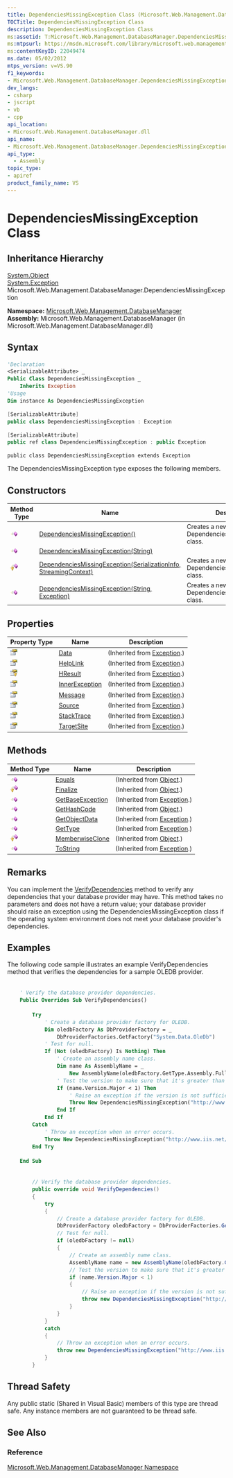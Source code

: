 ```yaml
---
title: DependenciesMissingException Class (Microsoft.Web.Management.DatabaseManager)
TOCTitle: DependenciesMissingException Class
description: DependenciesMissingException Class
ms:assetid: T:Microsoft.Web.Management.DatabaseManager.DependenciesMissingException
ms:mtpsurl: https://msdn.microsoft.com/library/microsoft.web.management.databasemanager.dependenciesmissingexception(v=VS.90)
ms:contentKeyID: 22049474
ms.date: 05/02/2012
mtps_version: v=VS.90
f1_keywords:
- Microsoft.Web.Management.DatabaseManager.DependenciesMissingException
dev_langs:
- csharp
- jscript
- vb
- cpp
api_location:
- Microsoft.Web.Management.DatabaseManager.dll
api_name:
- Microsoft.Web.Management.DatabaseManager.DependenciesMissingException
api_type:
  - Assembly
topic_type:
- apiref
product_family_name: VS
---
```


# DependenciesMissingException Class

## Inheritance Hierarchy

[System.Object](https://msdn.microsoft.com/library/e5kfa45b)  
  [System.Exception](https://msdn.microsoft.com/library/c18k6c59)  
    Microsoft.Web.Management.DatabaseManager.DependenciesMissingException  

**Namespace:**  [Microsoft.Web.Management.DatabaseManager](microsoft-web-management-databasemanager-namespace.md)  
**Assembly:**  Microsoft.Web.Management.DatabaseManager (in Microsoft.Web.Management.DatabaseManager.dll)

## Syntax

```vb
'Declaration
<SerializableAttribute> _
Public Class DependenciesMissingException _
    Inherits Exception
'Usage
Dim instance As DependenciesMissingException
```

```csharp
[SerializableAttribute]
public class DependenciesMissingException : Exception
```

```cpp
[SerializableAttribute]
public ref class DependenciesMissingException : public Exception
```

```jscript
public class DependenciesMissingException extends Exception
```

The DependenciesMissingException type exposes the following members.

## Constructors

|Method Type|Name|Description|
|--- |--- |--- |
|![Public method](images/Dd566041.pubmethod(en-us,VS.90).gif "Public method")|[DependenciesMissingException()](dependenciesmissingexception-constructor-microsoft-web-management-databasemanager_1.md)|Creates a new instance of the DependenciesMissingException class.|
|![Public method](images/Dd566041.pubmethod(en-us,VS.90).gif "Public method")|[DependenciesMissingException(String)](dependenciesmissingexception-constructor-string-microsoft-web-management-databasemanager.md)||
|![Protected method](images/Dd566041.protmethod(en-us,VS.90).gif "Protected method")|[DependenciesMissingException(SerializationInfo, StreamingContext)](dependenciesmissingexception-constructor-serializationinfo-streamingcontext-microsoft-web-management-databasemanager.md)|Creates a new instance of the DependenciesMissingException class.|
|![Public method](images/Dd566041.pubmethod(en-us,VS.90).gif "Public method")|[DependenciesMissingException(String, Exception)](dependenciesmissingexception-constructor-string-exception-microsoft-web-management-databasemanager.md)|Creates a new instance of the DependenciesMissingException class.|

## Properties

|Property Type|Name|Description|
|--- |--- |--- |
|![Public property](images/Dd565931.pubproperty(en-us,VS.90).gif "Public property")|[Data](https://msdn.microsoft.com/library/2wyfbc48)|(Inherited from [Exception](https://msdn.microsoft.com/library/c18k6c59).)|
|![Public property](images/Dd565931.pubproperty(en-us,VS.90).gif "Public property")|[HelpLink](https://msdn.microsoft.com/library/71tawy4s)|(Inherited from [Exception](https://msdn.microsoft.com/library/c18k6c59).)|
|![Protected property](images/Ee230846.protproperty(en-us,VS.90).gif "Protected property")|[HResult](https://msdn.microsoft.com/library/sh5cw61c)|(Inherited from [Exception](https://msdn.microsoft.com/library/c18k6c59).)|
|![Public property](images/Dd565931.pubproperty(en-us,VS.90).gif "Public property")|[InnerException](https://msdn.microsoft.com/library/902sca80)|(Inherited from [Exception](https://msdn.microsoft.com/library/c18k6c59).)|
|![Public property](images/Dd565931.pubproperty(en-us,VS.90).gif "Public property")|[Message](https://msdn.microsoft.com/library/9btwf6wk)|(Inherited from [Exception](https://msdn.microsoft.com/library/c18k6c59).)|
|![Public property](images/Dd565931.pubproperty(en-us,VS.90).gif "Public property")|[Source](https://msdn.microsoft.com/library/85weac5w)|(Inherited from [Exception](https://msdn.microsoft.com/library/c18k6c59).)|
|![Public property](images/Dd565931.pubproperty(en-us,VS.90).gif "Public property")|[StackTrace](https://msdn.microsoft.com/library/dxzhy005)|(Inherited from [Exception](https://msdn.microsoft.com/library/c18k6c59).)|
|![Public property](images/Dd565931.pubproperty(en-us,VS.90).gif "Public property")|[TargetSite](https://msdn.microsoft.com/library/2wchw354)|(Inherited from [Exception](https://msdn.microsoft.com/library/c18k6c59).)|

## Methods

|Method Type|Name|Description|
|--- |--- |--- |
|![Public method](images/Dd566041.pubmethod(en-us,VS.90).gif "Public method")|[Equals](https://msdn.microsoft.com/library/bsc2ak47)|(Inherited from [Object](https://msdn.microsoft.com/library/e5kfa45b).)|
|![Protected method](images/Dd566041.protmethod(en-us,VS.90).gif "Protected method")|[Finalize](https://msdn.microsoft.com/library/4k87zsw7)|(Inherited from [Object](https://msdn.microsoft.com/library/e5kfa45b).)|
|![Public method](images/Dd566041.pubmethod(en-us,VS.90).gif "Public method")|[GetBaseException](https://msdn.microsoft.com/library/49kcee3b)|(Inherited from [Exception](https://msdn.microsoft.com/library/c18k6c59).)|
|![Public method](images/Dd566041.pubmethod(en-us,VS.90).gif "Public method")|[GetHashCode](https://msdn.microsoft.com/library/zdee4b3y)|(Inherited from [Object](https://msdn.microsoft.com/library/e5kfa45b).)|
|![Public method](images/Dd566041.pubmethod(en-us,VS.90).gif "Public method")|[GetObjectData](https://msdn.microsoft.com/library/fwb1489e)|(Inherited from [Exception](https://msdn.microsoft.com/library/c18k6c59).)|
|![Public method](images/Dd566041.pubmethod(en-us,VS.90).gif "Public method")|[GetType](https://msdn.microsoft.com/library/44zb316t)|(Inherited from [Exception](https://msdn.microsoft.com/library/c18k6c59).)|
|![Protected method](images/Dd566041.protmethod(en-us,VS.90).gif "Protected method")|[MemberwiseClone](https://msdn.microsoft.com/library/57ctke0a)|(Inherited from [Object](https://msdn.microsoft.com/library/e5kfa45b).)|
|![Public method](images/Dd566041.pubmethod(en-us,VS.90).gif "Public method")|[ToString](https://msdn.microsoft.com/library/es4y6f7e)|(Inherited from [Exception](https://msdn.microsoft.com/library/c18k6c59).)|

## Remarks

You can implement the [VerifyDependencies](databaseprovider-verifydependencies-method-microsoft-web-management-databasemanager.md) method to verify any dependencies that your database provider may have. This method takes no parameters and does not have a return value; your database provider should raise an exception using the DependenciesMissingException class if the operating system environment does not meet your database provider's dependencies.

## Examples

The following code sample illustrates an example VerifyDependencies method that verifies the dependencies for a sample OLEDB provider.

```vb

    ' Verify the database provider dependencies.
    Public Overrides Sub VerifyDependencies()

        Try
            ' Create a database provider factory for OLEDB.
            Dim oledbFactory As DbProviderFactory = _
                DbProviderFactories.GetFactory("System.Data.OleDb")
            ' Test for null.
            If (Not (oledbFactory) Is Nothing) Then
                ' Create an assembly name class.
                Dim name As AssemblyName = _
                    New AssemblyName(oledbFactory.GetType.Assembly.FullName)
                ' Test the version to make sure that it's greater than 1.
                If (name.Version.Major < 1) Then
                    ' Raise an exception if the version is not sufficient.
                    Throw New DependenciesMissingException("http://www.iis.net/")
                End If
            End If
        Catch
            ' Throw an exception when an error occurs.
            Throw New DependenciesMissingException("http://www.iis.net/")
        End Try

    End Sub

```

```csharp

        // Verify the database provider dependencies.
        public override void VerifyDependencies()
        {
            try
            {
                // Create a database provider factory for OLEDB.
                DbProviderFactory oledbFactory = DbProviderFactories.GetFactory("System.Data.OleDb");
                // Test for null.
                if (oledbFactory != null)
                {
                    // Create an assembly name class.
                    AssemblyName name = new AssemblyName(oledbFactory.GetType().Assembly.FullName);
                    // Test the version to make sure that it's greater than 1.
                    if (name.Version.Major < 1)
                    {
                        // Raise an exception if the version is not sufficient.
                        throw new DependenciesMissingException("http://www.iis.net/");
                    }
                }
            }
            catch
            {
                // Throw an exception when an error occurs.
                throw new DependenciesMissingException("http://www.iis.net/");
            }
        }

```

## Thread Safety

Any public static (Shared in Visual Basic) members of this type are thread safe. Any instance members are not guaranteed to be thread safe.

## See Also

### Reference

[Microsoft.Web.Management.DatabaseManager Namespace](microsoft-web-management-databasemanager-namespace.md)
